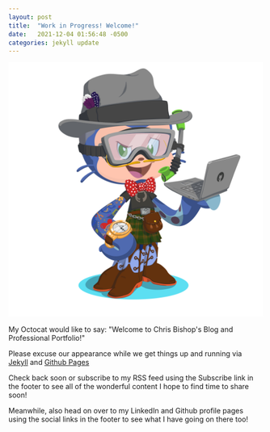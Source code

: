 ```yaml
---
layout: post
title:  "Work in Progress! Welcome!"
date:   2021-12-04 01:56:48 -0500
categories: jekyll update
---
```


![Chris Bishop - Octocat](/assets/my-octocat.png)

My Octocat would like to say: "Welcome to Chris Bishop's Blog and Professional Portfolio!"

Please excuse our appearance while we get things up and running via [Jekyll](https://jekyllrb.com/) and [Github Pages](https://pages.github.com/)

Check back soon or subscribe to my RSS feed using the Subscribe link in the footer to see all of the wonderful content I hope to find time to share soon!

Meanwhile, also head on over to my LinkedIn and Github profile pages using the social links in the footer to see what I have going on there too!
